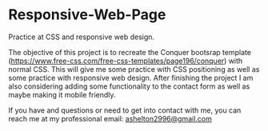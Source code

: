 # Responsive-Web-Page
Practice at CSS and responsive web design.

The objective of this project is to recreate the Conquer bootsrap template (https://www.free-css.com/free-css-templates/page196/conquer) with normal CSS.
This will give me some practice with CSS positioning as well as some practice with responsive web design.
After finishing the project I am also considering adding some functionality to the contact form as well as maybe making it mobile friendly.

If you have and questions or need to get into contact with me, you can reach me at my professional email: ashelton2996@gmail.com
